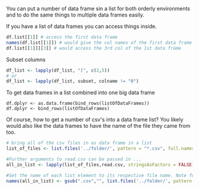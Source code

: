 You can put a number of data frame sin a list for both orderly environments and to do the same things to multiple data frames easily.

If you have a list of data frames you can access things inside.
```r
df.list[[1]] # access the first data frame
names(df.list[[1]]) # would give the col names of the first data frame
df.list[[1]][[3]] # would access the 3rd col of the 1st data frame
```

Subset columns
```r
df_list <- lapply(df_list, "[", c(2,5))
# or
df_list <- lapply(df_list, subset, colname != "0")
```
To get data frames in a list combined into one big data frame
```
df.dplyr <- as.data.frame(bind_rows(listOfDataFrames))
df.dplyr <- bind_rows(listOfDataFrames)
```
Of course, how to get a number of csv's into a data frame list? You likely would also like the data frames to have the name of the file they came from too.
```r
# bring all of the csv files in as data frame in a list
list_of_files <- list.files('../folder/', pattern = "*.csv", full.names = TRUE)

#Further arguments to read.csv can be passed in ...
all_in_list <- lapply(list_of_files,read.csv, stringsAsFactors = FALSE)

#Set the name of each list element to its respective file name. Note full.names = FALSE to get only the file names, not the full path.
names(all_in_list) <- gsub(".csv","", list.files('../folder/', pattern = ".csv", full.names = FALSE), fixed = TRUE)

```
